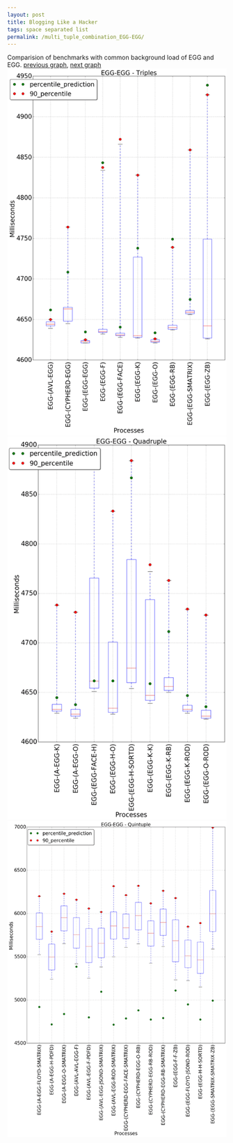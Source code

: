```yaml
---
layout: post
title: Blogging Like a Hacker
tags: space separated list
permalink: /multi_tuple_combination_EGG-EGG/
---
```


Comparision of benchmarks with common background load of EGG and EGG.
[previous graph](./multi_tuple_combination_EGG-CYPHERD/), [next graph](./multi_tuple_combination_EGG-FACE/)
<img src="./images/triple/EGG/EGG-EGG_box.png" alt="graph figure"><img src="./images/quadruple/EGG/EGG-EGG_box.png" alt="graph figure"><img src="./images/quintuple/EGG/EGG-EGG_box.png" alt="graph figure">